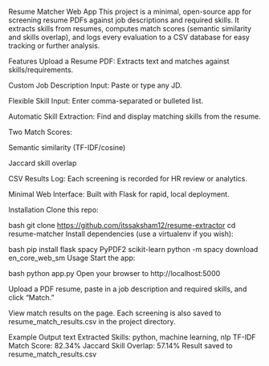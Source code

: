 Resume Matcher Web App
This project is a minimal, open-source app for screening resume PDFs against job descriptions and required skills.
It extracts skills from resumes, computes match scores (semantic similarity and skills overlap), and logs every evaluation to a CSV database for easy tracking or further analysis.

Features
Upload a Resume PDF: Extracts text and matches against skills/requirements.

Custom Job Description Input: Paste or type any JD.

Flexible Skill Input: Enter comma-separated or bulleted list.

Automatic Skill Extraction: Find and display matching skills from the resume.

Two Match Scores:

Semantic similarity (TF-IDF/cosine)

Jaccard skill overlap

CSV Results Log: Each screening is recorded for HR review or analytics.

Minimal Web Interface: Built with Flask for rapid, local deployment.

Installation
Clone this repo:

bash
git clone https://github.com/itssaksham12/resume-extractor
cd resume-matcher
Install dependencies (use a virtualenv if you wish):

bash
pip install flask spacy PyPDF2 scikit-learn
python -m spacy download en_core_web_sm
Usage
Start the app:

bash
python app.py
Open your browser to http://localhost:5000

Upload a PDF resume, paste in a job description and required skills, and click “Match.”

View match results on the page.
Each screening is also saved to resume_match_results.csv in the project directory.

Example Output
text
Extracted Skills: python, machine learning, nlp
TF-IDF Match Score: 82.34%
Jaccard Skill Overlap: 57.14%
Result saved to resume_match_results.csv
